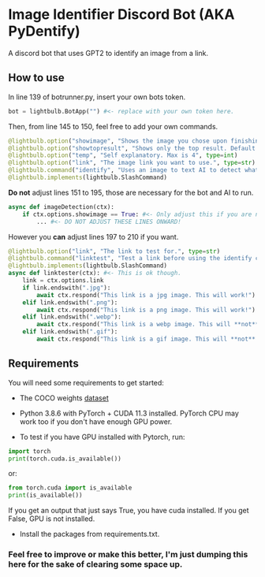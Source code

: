 # Image Identifier Discord Bot (AKA PyDentify)
A discord bot that uses GPT2 to identify an image from a link.
## How to use

In line 139 of botrunner.py, insert your own bots token.
```python
bot = lightbulb.BotApp("") #<- replace with your own token here.
```
Then, from line 145 to 150, feel free to add your own commands.
```python
@lightbulb.option("showimage", "Shows the image you chose upon finishing. Default is False.", type=bool, default=False)
@lightbulb.option("showtopresult", "Shows only the top result. Default is True.", type=bool, default=True)
@lightbulb.option("temp", "Self explanatory. Max is 4", type=int)
@lightbulb.option("link", "The image link you want to use.", type=str)
@lightbulb.command("identify", "Uses an image to text AI to detect what is in the image.")
@lightbulb.implements(lightbulb.SlashCommand)
```
**Do not** adjust lines 151 to 195, those are necessary for the bot and AI to run.
```python
async def imageDetection(ctx): 
    if ctx.options.showimage == True: #<- Only adjust this if you are not using a bool type, or if this is set to False.
        ... #<- DO NOT ADJUST THESE LINES ONWARD!
```
However you **can** adjust lines 197 to 210 if you want.
```python
@lightbulb.option("link", "The link to test for.", type=str)
@lightbulb.command("linktest", "Test a link before using the identify command.")
@lightbulb.implements(lightbulb.SlashCommand)
async def linktester(ctx): #<- This is ok though.
    link = ctx.options.link
    if link.endswith(".jpg"):
        await ctx.respond("This link is a jpg image. This will work!")
    elif link.endswith(".png"):
        await ctx.respond("This link is a png image. This will work!")
    elif link.endswith(".webp"):
        await ctx.respond("This link is a webp image. This will **not** work, however, a fix for this is planned.")
    elif link.endswith(".gif"):
        await ctx.respond("This link is a gif image. This will **not** work, and a fix is not planned.")
```
## Requirements
You will need some requirements to get started:

- The COCO weights [dataset](https://drive.google.com/file/d/1ht1sOOM5h6vYnhzytwTCxqUjyR8DbAOT/view?usp=sharing)

- Python 3.8.6 with PyTorch + CUDA 11.3 installed. PyTorch CPU may work too if you don't have enough GPU power.
- To test if you have GPU installed with Pytorch, run:
```python
import torch
print(torch.cuda.is_available())
```
or:
```python
from torch.cuda import is_available
print(is_available())
```
If you get an output that just says True, you have cuda installed. If you get False, GPU is not installed.
- Install the packages from requirements.txt.

### Feel free to improve or make this better, I'm just dumping this here for the sake of clearing some space up.

